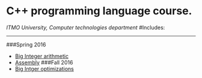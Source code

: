 # C++ programming language course.
*ITMO University, Computer technologies department*
#Includes:
***
###Spring 2016
* [Big Integer arithmetic](https://github.com/karavaevitalii/university-cpp-course/tree/master/spring-2016/big_integer)
* [Assembly](https://github.com/karavaevitalii/university-cpp-course/tree/master/spring-2016/asm)
###Fall 2016
* [Big Intger optimizations](https://github.com/karavaevitalii/university-cpp-course/tree/master/fall-2016/big-integer)
